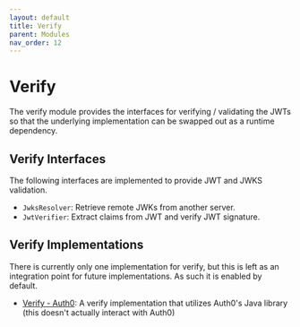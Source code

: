 ```yaml
---
layout: default
title: Verify
parent: Modules
nav_order: 12
---
```


# Verify

The verify module provides the interfaces for verifying / validating the JWTs so that the underlying implementation can be swapped out as a runtime dependency.

## Verify Interfaces

The following interfaces are implemented to provide JWT and JWKS validation.

- `JwksResolver`: Retrieve remote JWKs from another server.
- `JwtVerifier`: Extract claims from JWT and verify JWT signature.

## Verify Implementations

There is currently only one implementation for verify, but this is left as an integration point for future implementations. As such it is enabled by default.

- [Verify - Auth0](../modules/verifyauth0.md): A verify implementation that utilizes Auth0's Java library (this doesn't actually interact with Auth0)
